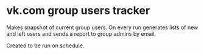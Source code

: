 # vk.com group users tracker

Makes snapshot of current group users. On every run generates lists of new and left users and sends a report to group admins by email.

Created to be run on schedule.
